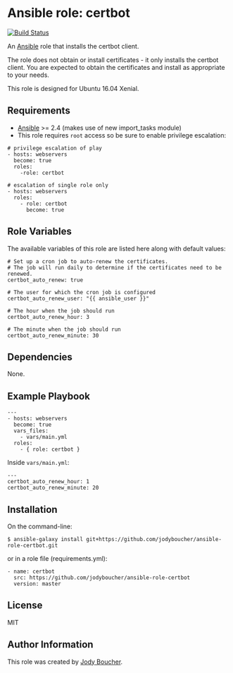 # Ansible role: certbot

[![Build Status](https://travis-ci.org/jodyboucher/ansible-role-certbot.svg?branch=master)](https://travis-ci.org/jodyboucher/ansible-role-certbot)

An [Ansible](https://www.ansible.com/) role that installs the certbot client.

The role does not obtain or install certificates - it only installs the certbot client.  You are expected to obtain the certificates and install as appropriate to your needs.

This role is designed for Ubuntu 16.04 Xenial.

## Requirements

* [Ansible](https://docs.ansible.com/ansible/intro_installation.html) >= 2.4 (makes use of new import_tasks module)
* This role requires `root` access so be sure to enable privilege escalation:

```
# privilege escalation of play
- hosts: webservers
  become: true
  roles:
    -role: certbot

# escalation of single role only
- hosts: webservers
  roles:
    - role: certbot
      become: true
```

## Role Variables

The available variables of this role are listed here along with default values:
```
# Set up a cron job to auto-renew the certificates.
# The job will run daily to determine if the certificates need to be renewed.
certbot_auto_renew: true

# The user for which the cron job is configured
certbot_auto_renew_user: "{{ ansible_user }}"

# The hour when the job should run
certbot_auto_renew_hour: 3

# The minute when the job should run
certbot_auto_renew_minute: 30

```

## Dependencies

None.

## Example Playbook

```
---
- hosts: webservers
  become: true
  vars_files:
    - vars/main.yml
  roles:
    - { role: certbot }
```

Inside `vars/main.yml`:

```
---
certbot_auto_renew_hour: 1
certbot_auto_renew_minute: 20
```

## Installation

On the command-line:
```
$ ansible-galaxy install git+https://github.com/jodyboucher/ansible-role-certbot.git
```

or in a role file (requirements.yml):

```
- name: certbot
  src: https://github.com/jodyboucher/ansible-role-certbot
  version: master
```

## License

MIT

## Author Information

This role was created by [Jody Boucher](https://jodyboucher.com/).
